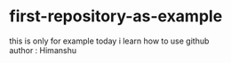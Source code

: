 # first-repository-as-example
this is only for example 
today i learn how to use github 
<br>
author : Himanshu
